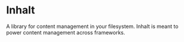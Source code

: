 # Inhalt

A library for content management in your filesystem. Inhalt is meant to power content management across frameworks.
